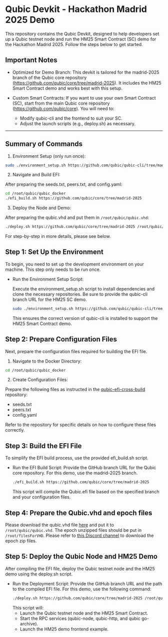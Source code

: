 # Qubic Devkit - Hackathon Madrid 2025 Demo

This repository contains the Qubic Devkit, designed to help developers set up a Qubic testnet node and run the HM25 Smart Contract (SC) demo for the Hackathon Madrid 2025. Follow the steps below to get started.

## Important Notes

* Optimized for Demo Branch:
  This devkit is tailored for the madrid-2025 branch of the Qubic core repository (https://github.com/qubic/core/tree/madrid-2025). It includes the HM25 Smart Contract demo and works best with this setup.

* Custom Smart Contracts:
  If you want to use your own Smart Contract (SC), start from the main Qubic core repository (https://github.com/qubic/core). You will need to:
  * Modify qubic-cli and the frontend to suit your SC.
  * Adjust the launch scripts (e.g., deploy.sh) as necessary.

---

## Summary of Commands

1. Environment Setup (only run once):
```bash
sudo ./environment_setup.sh https://github.com/qubic/qubic-cli/tree/madrid-2025
```
2. Navigate and Build EFI:
   
After preparing the seeds.txt, peers.txt, and config.yaml:
```bash
cd /root/qubic/qubic_docker
./efi_build.sh https://github.com/qubic/core/tree/madrid-2025
```
3. Deploy the Node and Demo:

After preparing the qubic.vhd and put them in `/root/qubic/qubic.vhd`:
```bash
./deploy.sh https://github.com/qubic/core/tree/madrid-2025 /root/qubic/qubic-efi-cross-build/Qubic.efi
```

For step-by-step in more details, please see below.

## Step 1: Set Up the Environment


To begin, you need to set up the development environment on your machine. This step only needs to be run once.

* Run the Environment Setup Script:

  Execute the environment_setup.sh script to install dependencies and clone the necessary repositories. Be sure to provide the qubic-cli branch URL for the HM25 SC demo.
  ```bash
  sudo ./environment_setup.sh https://github.com/qubic/qubic-cli/tree/madrid-2025
  ```

  This ensures the correct version of qubic-cli is installed to support the HM25 Smart Contract demo.

## Step 2: Prepare Configuration Files

Next, prepare the configuration files required for building the EFI file.

1. Navigate to the Docker Directory:

```bash
cd /root/qubic/qubic_docker
```

2. Create Configuration Files:

Prepare the following files as instructed in the [qubic-efi-cross-build](https://github.com/icyblob/qubic-efi-cross-build/tree/main) repository:
* seeds.txt
* peers.txt
* config.yaml

Refer to the repository for specific details on how to configure these files correctly.

## Step 3: Build the EFI File

To simplify the EFI build process, use the provided efi_build.sh script.
* Run the EFI Build Script:
  Provide the GitHub branch URL for the Qubic core repository. For this demo, use the madrid-2025 branch.

  ```bash
  ./efi_build.sh https://github.com/qubic/core/tree/madrid-2025
  ```

  This script will compile the Qubic.efi file based on the specified branch and your configuration files.

## Step 4: Prepare the Qubic.vhd and epoch files
Please download the qubic.vhd file [here](https://files.qubic.world/qubic-vde.zip) and put it to `/root/qubic/qubic.vhd`. The epoch unzipped files should be put in `/root/filesForVHD`. Please refer to [this Discord channel](https://discord.com/channels/768887649540243497/768890555564163092) to download the epoch zip files.

## Step 5: Deploy the Qubic Node and HM25 Demo
After compiling the EFI file, deploy the Qubic testnet node and the HM25 demo using the deploy.sh script.
* Run the Deployment Script:
  Provide the GitHub branch URL and the path to the compiled EFI file. For this demo, use the following command:
  ```bash
  ./deploy.sh https://github.com/qubic/core/tree/madrid-2025 /root/qubic/qubic-efi-cross-build/Qubic.efi
  ```
  This script will:
  * Launch the Qubic testnet node and the HM25 Smart Contract.
  * Start the RPC services (qubic-node, qubic-http, and qubic go-archive).
  * Launch the HM25 demo frontend example.
 






